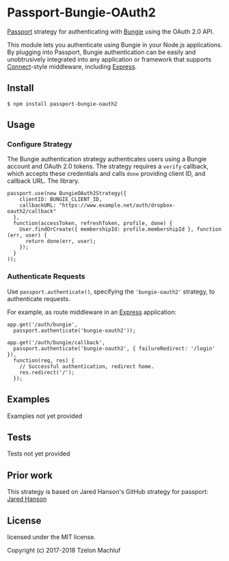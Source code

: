 # Passport-Bungie-OAuth2
[Passport](http://passportjs.org/) strategy for authenticating with [Bungie](https://bungie.net/)
using the OAuth 2.0 API.

This module lets you authenticate using Bungie in your Node.js applications.
By plugging into Passport, Bungie authentication can be easily and
unobtrusively integrated into any application or framework that supports
[Connect](http://www.senchalabs.org/connect/)-style middleware, including
[Express](http://expressjs.com/).

## Install
    $ npm install passport-bungie-oauth2

## Usage
### Configure Strategy

The Bungie authentication strategy authenticates users using a Bungie account
and OAuth 2.0 tokens.  The strategy requires a `verify` callback, which accepts
these credentials and calls `done` providing client ID, and callback URL. The library.

    passport.use(new BungieOAuth2Strategy({
        clientID: BUNGIE_CLIENT_ID,
        callbackURL: "https://www.example.net/auth/dropbox-oauth2/callback"
      },
      function(accessToken, refreshToken, profile, done) {
        User.findOrCreate({ membershipId: profile.membershipId }, function (err, user) {
          return done(err, user);
        });
      }
    ));

### Authenticate Requests
Use `passport.authenticate()`, specifying the `'bungie-oauth2'` strategy, to
authenticate requests.

For example, as route middleware in an [Express](http://expressjs.com/)
application:

    app.get('/auth/bungie',
      passport.authenticate('bungie-oauth2'));

    app.get('/auth/bungie/callback', 
      passport.authenticate('bungie-oauth2', { failureRedirect: '/login' }),
      function(req, res) {
        // Successful authentication, redirect home.
        res.redirect('/');
      });

## Examples
Examples not yet provided

## Tests
Tests not yet provided


## Prior work
This strategy is based on Jared Hanson's GitHub strategy for passport: [Jared Hanson](http://github.com/jaredhanson)

## License
licensed under the MIT license.

Copyright (c) 2017-2018 Tzelon Machluf
